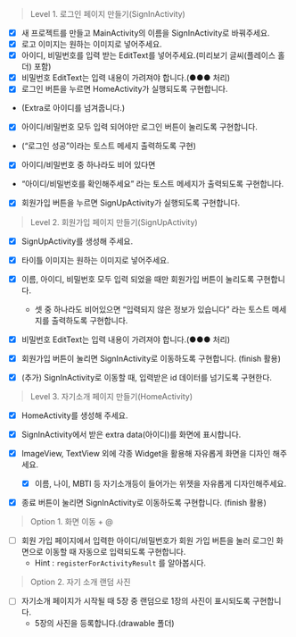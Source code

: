 > Level 1. 로그인 페이지 만들기(SignInActivity)
- [x]  새 프로젝트를 만들고 MainActivity의 이름을 SignInActivity로 바꿔주세요.
- [x]  로고 이미지는 원하는 이미지로 넣어주세요.
- [x]  아이디, 비밀번호를 입력 받는 EditText를 넣어주세요.(미리보기 글씨(플레이스 홀더) 포함)
- [x]  비밀번호 EditText는 입력 내용이 가려져야 합니다.(●●● 처리)
- [x]  로그인 버튼을 누르면 HomeActivity가 실행되도록 구현합니다.
  - (Extra로 아이디를 넘겨줍니다.)
- [x]  아이디/비밀번호 모두 입력 되어야만 로그인 버튼이 눌리도록 구현합니다.
  - (“로그인 성공”이라는  토스트 메세지 출력하도록 구현)
- [x]  아이디/비밀번호 중 하나라도 비어 있다면
  - “아이디/비밀번호를 확인해주세요” 라는 토스트 메세지가 출력되도록 구현합니다.
- [x]  회원가입 버튼을 누르면 SignUpActivity가 실행되도록 구현합니다.


> Level 2. 회원가입 페이지 만들기(SignUpActivity)
- [x] SignUpActivity를 생성해 주세요.
- [x] 타이틀 이미지는 원하는 이미지로 넣어주세요.
- [x] 이름, 아이디, 비밀번호 모두 입력 되었을 때만 회원가입 버튼이 눌리도록 구현합니다.
  - 셋 중 하나라도 비어있으면 “입력되지 않은 정보가 있습니다” 라는 토스트 메세지를 출력하도록 구현합니다.
- [x] 비밀번호 EditText는 입력 내용이 가려져야 합니다.(●●● 처리)
- [x] 회원가입 버튼이 눌리면 SignInActivity로 이동하도록 구현합니다. (finish 활용)
- [x] (추가) SignInActivity로 이동할 때, 입력받은 id 데이터를 넘기도록 구현한다. 


> Level 3. 자기소개 페이지 만들기(HomeActivity)
- [x] HomeActivity를 생성해 주세요.
- [x] SignInActivity에서 받은 extra data(아이디)를 화면에 표시합니다.
- [x] ImageView, TextView 외에 각종 Widget을 활용해 자유롭게 화면을 디자인 해주세요.
  - [x] 이름, 나이, MBTI 등 자기소개등이 들어가는 위젯을 자유롭게 디자인해주세요.
- [x] 종료 버튼이 눌리면 SignInActivity로 이동하도록 구현합니다. (finish 활용)


> Option 1. 화면 이동 + @
- [ ] 회원 가입 페이지에서 입력한 아이디/비밀번호가 회원 가입 버튼을 눌러 로그인 화면으로 이동할 때 자동으로 입력되도록 구현합니다.
  - Hint :  `registerForActivityResult` 를 알아봅시다.


> Option 2. 자기 소개 랜덤 사진
- [ ] 자기소개 페이지가 시작될 때 5장 중 랜덤으로 1장의 사진이 표시되도록 구현합니다.
  - 5장의 사진을 등록합니다.(drawable 폴더)